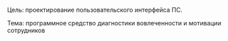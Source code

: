 Цель: проектирование пользовательского интерфейса ПС.

Тема: программное средство диагностики вовлеченности и мотивации сотрудников

